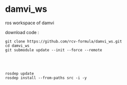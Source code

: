 # damvi_ws
ros workspace of damvi

download code : 
```
git clone https://github.com/rcv-formula/damvi_ws.git
cd damvi_ws
git submodule update --init --force --remote
```

<br><br>
```
rosdep update
rosdep install --from-paths src -i -y
```
